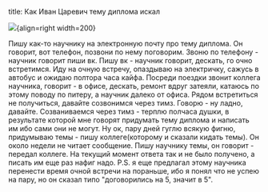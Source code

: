 title: Как Иван Царевич тему диплома искал

![](/static/img/MOy4OvWHKJ8.jpg){align=right width=200}

Пишу как-то научнику на электронную почту про тему диплома. Он говорит, вот телефон, позвони по нему поговорим. Звоню по телефону - научник говорит пиши вк. Пишу вк - научник говорит, дескать, го очно встретимся. Иду на очную встречу, опаздываю на электричку, сажусь в автобус и ожидаю полтора часа кайфа. Посреди поездки звонит коллега научника, говорит - в офисе, дескать, ремонт вдруг затеяли, катаюсь по этому поводу по питеру, а научник далеко от офиса. Рядом встретиться не получиться, давайте созвонимся через тимз. Говорю - ну ладно, давайте. Созваниваемся через тимз - терплю полчаса душки, в результате которой мне говорят придумать тему диплома и написать им ибо сами они не могут. Ну ок, пару дней гуглю всякую фигню, придумываю темы - пишу коллеге(которому и сказали кидать темы). Он около недели не читает сообщение. Пишу научнику темы, он говорит - передал коллеге. На текущий момент ответа так и не было получено, а писать им еще раз нафиг надо.
P.S. я еще предлагал этому научника перенести время очной встречи на пораньше, ибо я понял что не успею на пару, но он сказал типо "договорились на 5, значит в 5".
